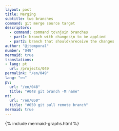 ```yaml
---
layout: post
title: Merging
subtitle: two branches
command: git merge source target
descriptors:
  - command: command to\njoin branches
  - part1: branch with changes\n to be applied
  - part2: branch that should\nreceive the changes
author: "@jtemporal"
number: "049"
mermaid: true
translations:
- lang: pt
  url: /projects/049
permalink: "/en/049"
lang: "en"
pv:
  url: "/en/048"
  title: "#048 git branch -M name"
nt:
  url: "/en/050"
  title: "#050 git pull remote branch"
mermaid: true
---
```

{% include mermaid-graphs.html %}